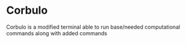 # Corbulo
Corbulo is a modified terminal able to run base/needed computational commands along with added commands
